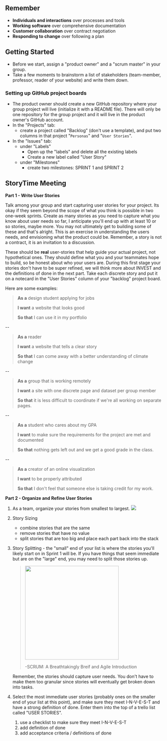 ## Remember

* **Individuals and interactions** over processes and tools
* **Working software** over comprehensive documentation
* **Customer collaboration** over contract negotiation
* **Responding to change** over following a plan

## Getting Started

- Before we start, assign a "product owner" and a "scrum master" in your group.
- Take a few moments to brainstorm a list of stakeholders (team-member, professor, reader of your website) and write them down.

### Setting up GitHub project boards

- The product owner should create a new GitHub repository where your group project will live (initialize it with a README file). There will only be one repository for the group project and it will live in the product owner's GitHub account.
- In the "Projects" tab: 
	- create a project called "Backlog" (don't use a template), and put two columns in that project "`Personas`" and "`User Stories`".
- In the "Issues" tab:
	- under "Labels" 
		- Open up the "labels" and delete all the existing labels
		- Create a new label called "User Story"
	- under "Milestones"
		- create two milestones: SPRINT 1 and SPRINT 2

## StoryTime Meeting

**Part 1 - Write User Stories**

Talk among your group and start capturing user stories for your project. Its okay if they seem beyond the scope of what you think is possible in two one-week sprints. Create as many stories as you need to capture what you know about user needs so far, I anticipate you'll end up with at least 10 or so stories, maybe more. You may not ultimately get to building some of these and that's alright. This is an exercise in understanding the users needs, and envisioning what the product could be. Remember, a story is not a contract, it is an invitation to a discussion. 

These should be **real** user-stories that help guide your actual project, not hypothetical ones. They should define what you and your teammates hope to build, so be honest about who your users are. During this first stage your stories don't have to be super refined, we will think more about INVEST and the definitions of done in the next part. Take each discrete story and put it on a notecard in the "User Stories" column of your "backlog" project board. 

Here are some examples:

> **As a** design student applying for jobs
>
> **I want** a website that looks good
>
> **So that** I can use it in my portfolio

-- 
> **As a** reader
>
> **I want** a website that tells a clear story
>
> **So that** I can come away with a better understanding of climate change

--

> **As a** group that is working remotely
>
> **I want** a site with one discrete page and dataset per group member
>
> **So that** it is less difficult to coordinate if we're all working on separate pages.

-- 

> **As a** student who cares about my GPA
>
> **I want** to make sure the requirements for the project are met and documented
>
> **So that** nothing gets left out and we get a good grade in the class.

-- 

> **As a** creator of an online visualization
>
> **I want** to be properly attributed
>
> **So that** I don't feel that someone else is taking credit for my work.


**Part 2 - Organize and Refine User Stories**

1. As a team, organize your stories from smallest to largest.
![](https://www.evernote.com/shard/s150/sh/2cf8871d-cf50-4c26-a1b6-325221d139fd/cf63c0d061cf5c6e/res/508145c1-41dd-4b40-8f29-3e59779e1c5f/skitch.png)

2. Story Sizing
	* combine stories that are the same
	* remove stories that have no value
	* split stories that are too big and place each part back into the stack

3. Story Splitting - the "small" end of your list is where the stories you'll likely start on in Sprint 1 will be. If you have things that seem immediate but are on the "large" end, you may need to split those stories up.
	> <img src="https://www.evernote.com/shard/s150/sh/fce7b784-ea5b-4574-8066-0ef89a17207a/bfcf1c2798192460/res/ce239cf1-534b-46c6-80e5-887c0cf9edf3/skitch.png" height=300px></img>
	> 
	> -SCRUM: A Breathtakingly Breif and Agile Introduction
		
	Remember, the stories should capture user needs. You don't have to make them too granular since stories will eventually get broken down into tasks.

4. Select the most immediate user stories (probably ones on the smaller end of your list at this point), and make sure they meet I-N-V-E-S-T and have a strong definition of done. Enter them into the top of a trello list called "USER STORIES".
	1. use a checklist to make sure they meet I-N-V-E-S-T
	2. add definition of done
	3. add acceptance criteria / definitions of done
